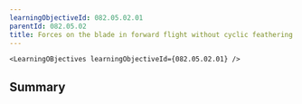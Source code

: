 ```yaml
---
learningObjectiveId: 082.05.02.01
parentId: 082.05.02
title: Forces on the blade in forward flight without cyclic feathering
---
```


```tsx eval
<LearningOBjectives learningObjectiveId={082.05.02.01} />
```

## Summary
